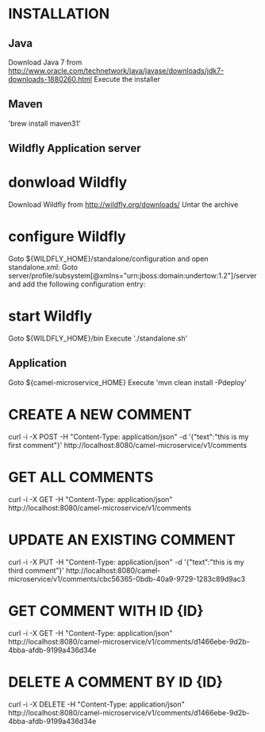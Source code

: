 # INSTALLATION

## Java
Download Java 7 from http://www.oracle.com/technetwork/java/javase/downloads/jdk7-downloads-1880260.html
Execute the installer

## Maven
'brew install maven31'

## Wildfly Application server
# donwload Wildfly
Download Wildfly from http://wildfly.org/downloads/
Untar the archive

# configure Wildfly
Goto ${WILDFLY_HOME}/standalone/configuration and open standalone.xml:
Goto server/profile/subsystem[@xmlns="urn:jboss:domain:undertow:1.2"]/server and add the following configuration entry:
<https-listener name="https" socket-binding="https" security-realm="UndertowRealm" enabled-cipher-suites="TLS_RSA_WITH_AES_128_CBC_SHA256,TLS_RSA_WITH_AES_256_CBC_SHA256,TLS_DH_RSA_WITH_AES_128_CBC_SHA256,TLS_DH_RSA_WITH_AES_256_CBC_SHA256,TLS_DH_DSS_WITH_AES_128_CBC_SHA256,TLS_DH_DSS_WITH_AES_256_CBC_SHA256,TLS_DHE_RSA_WITH_AES_128_CBC_SHA256,TLS_DHE_RSA_WITH_AES_256_CBC_SHA256,TLS_DHE_DSS_WITH_AES_128_CBC_SHA256,TLS_DHE_DSS_WITH_AES_256_CBC_SHA256,TLS_ECDH_RSA_WITH_AES_128_CBC_SHA256,TLS_ECDH_RSA_WITH_AES_256_CBC_SHA384,TLS_ECDH_ECDSA_WITH_AES_128_CBC_SHA256,TLS_ECDH_ECDSA_WITH_AES_256_CBC_SHA384,TLS_ECDHE_RSA_WITH_AES_128_CBC_SHA256,TLS_ECDHE_RSA_WITH_AES_256_CBC_SHA384,TLS_ECDHE_ECDSA_WITH_AES_128_CBC_SHA256,TLS_ECDHE_ECDSA_WITH_AES_256_CBC_SHA384" enabled-protocols="TLSv1.2"/>

# start Wildfly
Goto ${WILDFLY_HOME}/bin
Execute './standalone.sh'

## Application
Goto ${camel-microservice_HOME}
Execute 'mvn clean install -Pdeploy'

# CREATE A NEW COMMENT
curl -i -X POST -H "Content-Type: application/json" -d '{"text":"this is my first comment"}' http://localhost:8080/camel-microservice/v1/comments


# GET ALL COMMENTS
curl -i -X GET -H "Content-Type: application/json" http://localhost:8080/camel-microservice/v1/comments


# UPDATE AN EXISTING COMMENT
curl -i -X PUT -H "Content-Type: application/json" -d '{"text":"this is my third comment"}' http://localhost:8080/camel-microservice/v1/comments/cbc56365-0bdb-40a9-9729-1283c89d9ac3


# GET COMMENT WITH ID {ID}
curl -i -X GET -H "Content-Type: application/json" http://localhost:8080/camel-microservice/v1/comments/d1466ebe-9d2b-4bba-afdb-9199a436d34e


# DELETE A COMMENT BY ID {ID}
curl -i -X DELETE -H "Content-Type: application/json" http://localhost:8080/camel-microservice/v1/comments/d1466ebe-9d2b-4bba-afdb-9199a436d34e